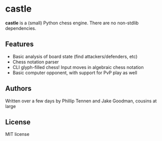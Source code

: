 castle
======

**castle** is a (small) Python chess engine. There are no non-stdlib dependencies.

Features
--------

* Basic analysis of board state (find attackers/defenders, etc)
* Chess notation parser
* CLI glyph-filled chess! Input moves in algebraic chess notation
* Basic computer opponent, with support for PvP play as well

Authors
-------

Written over a few days by Phillip Tennen and Jake Goodman, cousins at large

License
-------

MIT license
